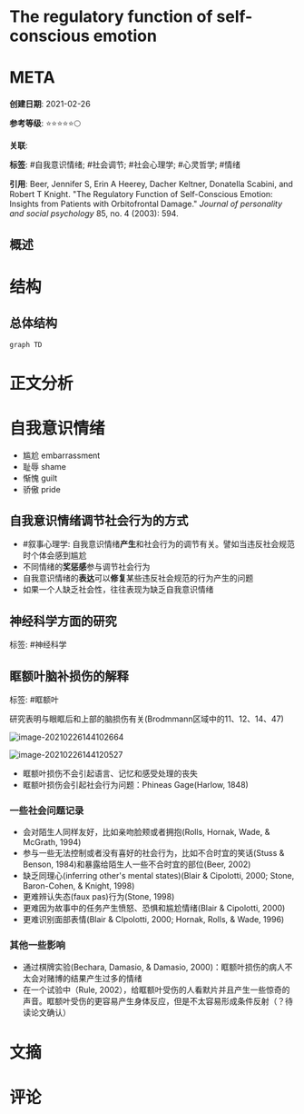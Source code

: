 # The regulatory function of self-conscious emotion

# META

**创建日期**: 2021-02-26

**参考等级**: ⭐⭐⭐⭐⭐🌕

**关联**: 

**标签**: #自我意识情绪; #社会调节; #社会心理学; #心灵哲学; #情绪

**引用**: Beer, Jennifer S, Erin A Heerey, Dacher Keltner, Donatella Scabini, and Robert T Knight. "The Regulatory Function of Self-Conscious Emotion: Insights from Patients with Orbitofrontal Damage." *Journal of personality and social psychology* 85, no. 4 (2003): 594.

## 概述


# 结构

## 总体结构

```mermaid
graph TD

```

# 正文分析

# 自我意识情绪

* 尴尬 embarrassment
* 耻辱 shame
* 惭愧 guilt
* 骄傲 pride

## 自我意识情绪调节社会行为的方式

* #叙事心理学: 自我意识情绪**产生**和社会行为的调节有关。譬如当违反社会规范时个体会感到尴尬
* 不同情绪的**奖惩感**参与调节社会行为
* 自我意识情绪的**表达**可以**修复**某些违反社会规范的行为产生的问题
* 如果一个人缺乏社会性，往往表现为缺乏自我意识情绪

## 神经科学方面的研究

标签: #神经科学

## 眶额叶脑补损伤的解释

标签: #眶额叶

研究表明与眼眶后和上部的脑损伤有关(Brodmmann区域中的11、12、14、47)

![image-20210226144102664](https://typora-picgo-bed.oss-cn-beijing.aliyuncs.com/image-20210226144102664.png)

![image-20210226144120527](https://typora-picgo-bed.oss-cn-beijing.aliyuncs.com/image-20210226144120527.png)

* 眶额叶损伤不会引起语言、记忆和感受处理的丧失
* 眶额叶损伤会引起社会行为问题：Phineas Gage(Harlow, 1848)

### 一些社会问题记录

* 会对陌生人同样友好，比如亲吻脸颊或者拥抱(Rolls, Hornak, Wade, & McGrath, 1994)
* 参与一些无法控制或者没有喜好的社会行为，比如不合时宜的笑话(Stuss & Benson, 1984)和暴露给陌生人一些不合时宜的部位(Beer, 2002)
* 缺乏同理心(inferring other's mental states)(Blair & Cipolotti, 2000; Stone, Baron-Cohen, & Knight, 1998)
* 更难辨认失态(faux pas)行为(Stone, 1998)
* 更难因为故事中的任务产生愤怒、恐惧和尴尬情绪(Blair & Cipolotti, 2000)
* 更难识别面部表情(Blair & CIpolotti, 2000; Hornak, Rolls, & Wade, 1996)

### 其他一些影响

* 通过棋牌实验(Bechara, Damasio, & Damasio, 2000)：眶额叶损伤的病人不太会对赌博的结果产生过多的情绪
* 在一个试验中（Rule, 2002），给眶额叶受伤的人看默片并且产生一些惊奇的声音。眶额叶受伤的更容易产生身体反应，但是不太容易形成条件反射（？待读论文确认）



# 文摘

# 评论
